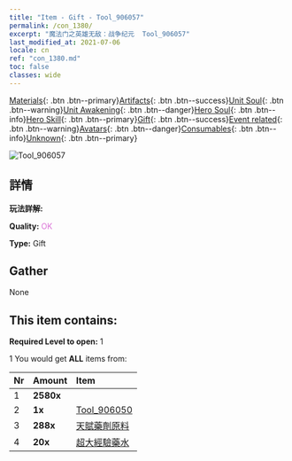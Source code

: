 ```yaml
---
title: "Item - Gift - Tool_906057"
permalink: /con_1380/
excerpt: "魔法门之英雄无敌：战争纪元  Tool_906057"
last_modified_at: 2021-07-06
locale: cn
ref: "con_1380.md"
toc: false
classes: wide
---
```

 [Materials](/ItemsCN/){: .btn .btn--primary}[Artifacts](/ItemsCN/Artifacts/){: .btn .btn--success}[Unit Soul](/ItemsCN/UnitSoul/){: .btn .btn--warning}[Unit Awakening](/ItemsCN/UnitAwakening/){: .btn .btn--danger}[Hero Soul](/ItemsCN/HeroSoul/){: .btn .btn--info}[Hero Skill](/ItemsCN/HeroSkill/){: .btn .btn--primary}[Gift](/ItemsCN/Gift/){: .btn .btn--success}[Event related](/ItemsCN/Events/){: .btn .btn--warning}[Avatars](/ItemsCN/Avatars/){: .btn .btn--danger}[Consumables](/ItemsCN/Consumables/){: .btn .btn--info}[Unknown](/ItemsCN/Unknown/){: .btn .btn--primary}

 ![Tool_906057](/images/t/i_907116.png)

## 詳情
 **玩法詳解:** 

 **Quality:** <span style="color: #DA70D6">OK</span>

 **Type:** Gift

## Gather

  None

## This item contains:

 **Required Level to open:** 1

 1 You would get **ALL** items  from:

  | Nr | Amount |     Item    |
  |:---|:-------|:------------|
  | 1 |  **2580x** | <i class="fas fa-gem"/> |  | 
  | 2 |  **1x** | [Tool_906050](/cn/Items/con_1373/) |  | 
  | 3 |  **288x** | [天賦藥劑原料](/cn/Items/con_1120/) |  | 
  | 4 |  **20x** | [超大經驗藥水](/cn/Items/con_703/) |  | 
